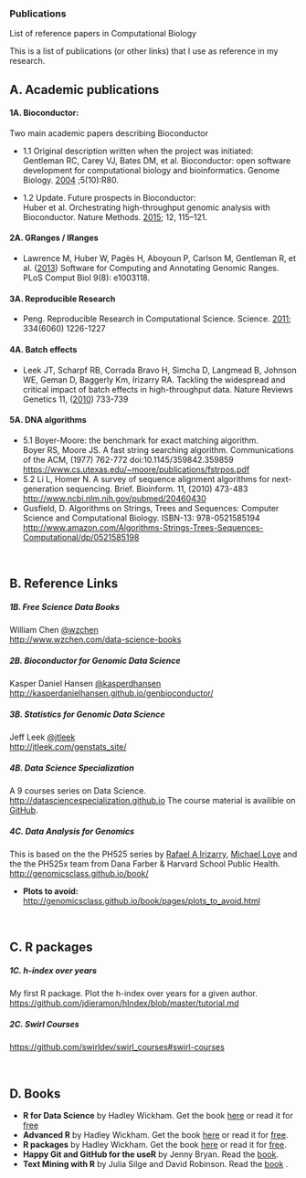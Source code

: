 ### Publications
List of reference papers in Computational Biology

This is a list of publications (or other links) that I use as reference in my research. 

## A. Academic publications
#### 1A. Bioconductor:  
Two main academic papers describing Bioconductor 
 
 * 1.1 Original description written when the project was initiated:  
 Gentleman RC, Carey VJ, Bates DM, et al. Bioconductor: open software development for computational biology and bioinformatics.
 Genome Biology. [2004](http://www.ncbi.nlm.nih.gov/pmc/articles/PMC545600/) ;5(10):R80.  
 
 * 1.2 Update. Future prospects in Bioconductor:  
 Huber et al. Orchestrating high-throughput genomic analysis with Bioconductor. 
 Nature Methods. [2015](http://www.nature.com/nmeth/journal/v12/n2/abs/nmeth.3252.html
); 12, 115–121.  
 

#### 2A. GRanges / IRanges
* Lawrence M, Huber W, Pagès H, Aboyoun P, Carlson M, Gentleman R, et al. ([2013](http://journals.plos.org/ploscompbiol/article?id=10.1371/journal.pcbi.1003118)) Software for Computing and Annotating Genomic Ranges. PLoS Comput Biol 9(8): e1003118.  

#### 3A. Reproducible Research
* Peng. Reproducible Research in Computational Science. Science. [2011](http://www.sciencemag.org/content/334/6060/1226.abstract); 334(6060) 1226-1227  


#### 4A. Batch effects  
* Leek JT, Scharpf RB, Corrada Bravo H, Simcha D, Langmead B, Johnson WE, Geman D, Baggerly Km, Irizarry RA. Tackling the widespread and critical impact of batch effects in high-throughput data. Nature Reviews Genetics 11, ([2010](http://www.nature.com/nrg/journal/v11/n10/full/nrg2825.html)) 733-739  


#### 5A. DNA algorithms
* 5.1 Boyer-Moore: the benchmark for exact matching algorithm.  
 Boyer RS, Moore JS. A fast string searching algorithm. Communications of the ACM, (1977) 762-772 doi:10.1145/359842.359859 https://www.cs.utexas.edu/~moore/publications/fstrpos.pdf  
* 5.2 Li L, Homer N. A survey of sequence alignment algorithms for next-generation sequencing. Brief. Bioinform. 11, (2010) 473-483 http://www.ncbi.nlm.nih.gov/pubmed/20460430  
* Gusfield, D. Algorithms on Strings, Trees and Sequences: Computer Science and Computational Biology. ISBN-13: 978-0521585194 http://www.amazon.com/Algorithms-Strings-Trees-Sequences-Computational/dp/0521585198
  
<br>  
  
## B. Reference Links
##### 1B. Free Science Data Books
William Chen [@wzchen](https://twitter.com/wzchen)  
http://www.wzchen.com/data-science-books

##### 2B. Bioconductor for Genomic Data Science
Kasper Daniel Hansen [@kasperdhansen](https://twitter.com/kasperdhansen)  
http://kasperdanielhansen.github.io/genbioconductor/

##### 3B. Statistics for Genomic Data Science
Jeff Leek [@jtleek](https://twitter.com/jtleek)  
http://jtleek.com/genstats_site/  

##### 4B. Data Science Specialization  
A 9 courses series on Data Science. 
http://datasciencespecialization.github.io
The course material is availible on [GitHub](https://github.com/DataScienceSpecialization/courses).

##### 4C. Data Analysis for Genomics
This is based on the the PH525 series by [Rafael A Irizarry](https://twitter.com/rafalab), [Michael Love](https://twitter.com/mikelove) and the the PH525x team from Dana Farber & Harvard School Public Health. http://genomicsclass.github.io/book/  

* **Plots to avoid:** http://genomicsclass.github.io/book/pages/plots_to_avoid.html
  
<br>  
  

## C. R packages
##### 1C. h-index over years  
My first R package. Plot the h-index over years for a given author.  
https://github.com/jdieramon/hIndex/blob/master/tutorial.md

##### 2C. Swirl Courses
https://github.com/swirldev/swirl_courses#swirl-courses

<br>  
  
## D. Books  
* **R for Data Science** by Hadley Wickham. Get the book [here](https://www.amazon.com/R-Data-Science-Hadley-Wickham/dp/1491910399/ref=as_li_ss_tl?ie=UTF8&qid=1469550189&sr=8-1&keywords=R+for+data+science&linkCode=sl1&tag=devtools-20&linkId=6fe0069f9605cf847ed96c191f4e84dd) or read it for [free](http://r4ds.had.co.nz)  
* **Advanced R** by Hadley Wickham. Get the book [here](https://www.amazon.com/dp/1466586966/ref=cm_sw_su_dp?tag=devtools-20) or read it for [free](http://adv-r.had.co.nz/). 
* **R packages** by Hadley Wickham. Get the book [here](https://www.amazon.com/dp/1491910593/ref=cm_sw_su_dp?tag=r-pkgs-20) or read it for [free](http://r-pkgs.had.co.nz/).   
* **Happy Git and GitHub for the useR** by Jenny Bryan. Read the [book](http://happygitwithr.com/).  
* **Text Mining with R** by Julia Silge and David Robinson. Read the [book](https://www.tidytextmining.com/) . 




